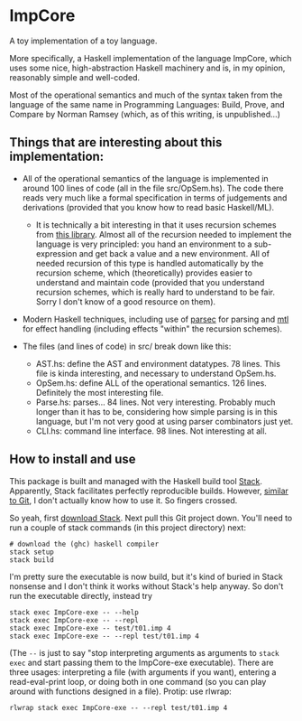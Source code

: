 # ImpCore
A toy implementation of a toy language.

More specifically, a Haskell implementation of the language ImpCore, which uses some nice, high-abstraction Haskell machinery and is, in my opinion, reasonably simple and well-coded.

Most of the operational semantics and much of the syntax taken from the language of the same name in Programming Languages: Build, Prove, and Compare by Norman Ramsey (which, as of this writing, is unpublished...)


## Things that are interesting about this implementation:

* All of the operational semantics of the language is implemented in around 100 lines of code (all in the file src/OpSem.hs). The code there reads very much like a formal specification in terms of judgements and derivations (provided that you know how to read basic Haskell/ML). 
  * It is technically a bit interesting in that it uses recursion schemes from [this library](https://hackage.haskell.org/package/recursion-schemes-5.0.1/docs/Data-Functor-Foldable.html). Almost all of the recursion needed to implement the language is very principled: you hand an environment to a sub-expression and get back a value and a new environment. All of needed recursion of this type is handled automatically by the recursion scheme, which (theoretically) provides easier to understand and maintain code (provided that you understand recursion schemes, which is really hard to understand to be fair. Sorry I don't know of a good resource on them).
  
* Modern Haskell techniques, including use of [parsec](https://hackage.haskell.org/package/parsec) for parsing and [mtl](https://hackage.haskell.org/package/mtl) for effect handling (including effects "within" the recursion schemes).

* The files (and lines of code) in src/ break down like this:
  * AST.hs: define the AST and environment datatypes. 78 lines. This file is kinda interesting, and necessary to understand OpSem.hs.
  * OpSem.hs: define ALL of the operational semantics. 126 lines. Definitely the most interesting file. 
  * Parse.hs: parses... 84 lines. Not very interesting. Probably much longer than it has to be, considering how simple parsing is in this language, but I'm not very good at using parser combinators just yet.
  * CLI.hs: command line interface. 98 lines. Not interesting at all.


## How to install and use
This package is built and managed with the Haskell build tool [Stack](https://docs.haskellstack.org/en/stable/README/). Apparently, Stack facilitates perfectly reproducible builds. However, [similar to Git](https://xkcd.com/1597/), I don't actually know how to use it. So fingers crossed.

So yeah, first [download Stack](https://docs.haskellstack.org/en/stable/README/). Next pull this Git project down. You'll need to run a couple of stack commands (in this project directory) next:

    # download the (ghc) haskell compiler
    stack setup
    stack build

I'm pretty sure the executable is now build, but it's kind of buried in Stack nonsense and I don't think it works without Stack's help anyway. So don't run the executable directly, instead try 

    stack exec ImpCore-exe -- --help
    stack exec ImpCore-exe -- --repl 
    stack exec ImpCore-exe -- test/t01.imp 4
    stack exec ImpCore-exe -- --repl test/t01.imp 4
    
(The `--` is just to say "stop interpreting arguments as arguments to `stack exec` and start passing them to the ImpCore-exe executable). There are three usages: interpreting a file (with arguments if you want), entering a read-eval-print loop, or doing both in one command (so you can play around with functions designed in a file). Protip: use rlwrap:

    rlwrap stack exec ImpCore-exe -- --repl test/t01.imp 4


